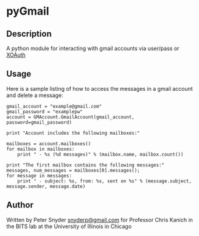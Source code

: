 pyGmail
===

Description
---
A python module for interacting with gmail accounts via user/pass or [XOAuth](https://sites.google.com/site/oauthgoog/Home/oauthimap)

Usage
---
Here is a sample listing of how to access the messages in a gmail account and delete
a message:

    gmail_account = "example@gmail.com"
    gmail_password = "examplepw"
    account = GMAccount.GmailAccount(gmail_account, password=gmail_password)

    print "Account includes the following mailboxes:"

    mailboxes = account.mailboxes()
    for mailbox in mailboxes:
        print " - %s (%d messages)" % (mailbox.name, mailbox.count())

    print "The first mailbox contains the following messages:"
    messages, num_messages = mailboxes[0].messages();
    for message in messages:
        print " - subject: %s, from: %s, sent on %s" % (message.subject, message.sender, message.date)

Author
---
Written by Peter Snyder <snyderp@gmail.com> for Professor Chris Kanich in the BITS lab
at the University of Illinois in Chicago
